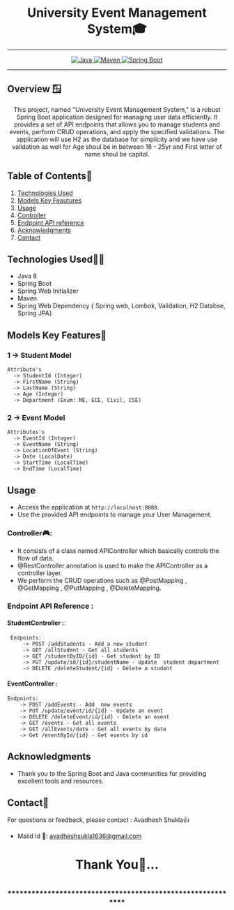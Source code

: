 # <h1 align = "center"> University Event Management System🎓 </h1>
___ 
<p align="center">
<a href="Java url">
    <img alt="Java" src="https://img.shields.io/badge/Java->=8-darkblue.svg" />
</a>
<a href="Maven url" >
    <img alt="Maven" src="https://img.shields.io/badge/maven-3.1.3-brightgreen.svg" />
</a>
<a href="Spring Boot url" >
    <img alt="Spring Boot" src="https://img.shields.io/badge/Spring Boot-3.0.6-brightgreen.svg" />
</a>
</p>

---

<p align="left">

<!-- Project Description -->
## Overview 🪟
<p align="center">This project, named "University Event Management System," is a robust Spring Boot application designed for managing user data efficiently. It provides a set of API endpoints that allows  you to manage students and events, perform CRUD operations, and apply the specified validations. The application will use H2 as the database for simplicity and we have use validation as well  for Age shoul be in between 18 - 25yr and First letter of name shoul be capital.
</p>

<!-- Table of Contents -->
## Table of Contents📑
1. [Technologies Used](#technologies-used)
2. [Models Key Feautures](#models-key-features🔑)
3. [Usage](#usage)
4. [Controller](#controller🎮)
5. [Endpoint API reference](#endpoint-api-reference)
6. [Acknowledgments](#acknowledgments)
7. [Contact](#contact)

<!-- Technologies Used -->
## Technologies Used🧑‍💻
- Java 8
- Spring Boot
- Spring Web Initializer
- Maven 
- Spring Web Dependency  { Spring web, Lombok, Validation, H2 Databse, Spring JPA}


<!-- Model --->

## Models Key Features🔑
### 1 -> Student Model
    Attribute's
      -> StudentId (Integer)
      -> FirstName (String)
      -> LastName (String)
      -> Age (Integer)
      -> Department (Enum: ME, ECE, Civil, CSE)
 

### 2 -> Event Model
    Attributes's
      -> EventId (Integer)
      -> EventName (String)
      -> LocationOfEvent (String)
      -> Date (LocalDate)
      -> StartTime (LocalTime)
      -> EndTime (LocalTime)


<!-- Usage -->
## Usage
- Access the application at `http://localhost:8080`.
- Use the provided API endpoints to manage your User Management.

### Controller🎮:
- It consists of a class named APIController which basically controls the flow of data.
- @RestController annotation is used to make the APIController as a controller layer.
- We perform the CRUD operations such as @PostMapping , @GetMapping , @PutMapping , @DeleteMapping.

### Endpoint API Reference :

#### StudentController :
     Endpoints:
         -> POST /addStudents - Add a new student
         -> GET /allStudent - Get all students
         -> GET /studentByID/{id} - Get student by ID
         -> PUT /update/id/{id}/studentName - Update  student department
         -> DELETE /deleteStudent/{id} - Delete a student
         
#### EventController :
    Endpoints:
        -> POST /addEvents - Add  new events
        -> PUT /update/event/id/{id} - Update an event
        -> DELETE /deleteEvent/id/{id} - Delete an event
        -> GET /events - Get all events
        -> GET /allEvents/date - Get all events by date
        -> Get /eventById/{id} - Get events by id



 <!-- Acknowledgments -->
## Acknowledgments
- Thank you to the Spring Boot and Java communities for providing excellent tools and resources.

<!-- Contact -->
## Contact📲
For questions or feedback, please contact : Avadhesh Shukla👍
- Maild Id 📧: avadheshsukla1636@gmail.com

<h1 align="center">Thank You💖...<h1>
<h3 align = "center"> ***********************************************************<h3>




 
